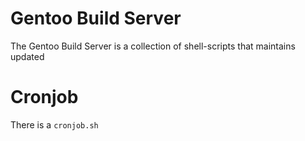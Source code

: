 Gentoo Build Server
===================

The Gentoo Build Server is a collection of shell-scripts that maintains updated

Cronjob
=======

There is a `cronjob.sh` 
